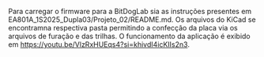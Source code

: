 Para carregar o firmware para a BitDogLab sia as instruções presentes em EA801A_1S2025_Dupla03/Projeto_02/README.md.
Os arquivos do KiCad se encontramna respectiva pasta permitindo a confecção da placa via os arquivos de furação e das trilhas.
O funcionamento da aplicação é exibido em https://youtu.be/VlzRxHUEqs4?si=khivdI4icKIIs2n3.
